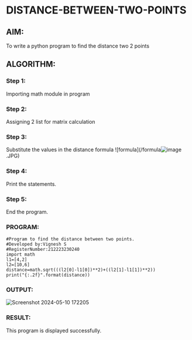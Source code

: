 # DISTANCE-BETWEEN-TWO-POINTS

## AIM:
To write a python program to find the distance two 2 points
## ALGORITHM:
### Step 1: 
Importing math module in program
### Step 2: 
Assigning 2 list for matrix calculation
### Step 3: 
Substitute the values in the distance formula  ![formula](/formula![image](https://github.com/Vigneshvikiii/DISTANCE-BETWEEN-TWO-POINTS/assets/147474483/40d15dba-8431-4281-b014-8793739e3621)
.JPG)
### Step 4: 
Print the statements.
### Step 5: 
End the program.

### PROGRAM:
~~~
#Program to find the distance between two points.
#Developed by:Vignesh S
#RegisterNumber:212223230240
import math
l1=[4,2]
l2=[10,6]
distance=math.sqrt(((l2[0]-l1[0])**2)+((l2[1]-l1[1])**2))
print("{:.2f}".format(distance))
~~~
  


### OUTPUT:
![Screenshot 2024-05-10 172205](https://github.com/Vigneshvikiii/DISTANCE-BETWEEN-TWO-POINTS/assets/147474483/2c043556-35aa-4f73-9c90-dc939ddcff6c)



### RESULT:
This program is displayed successfully.
